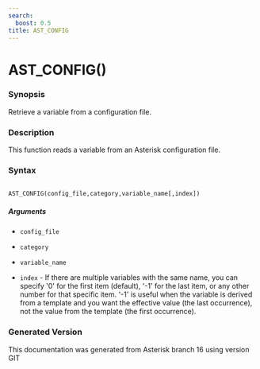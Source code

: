 ```yaml
---
search:
  boost: 0.5
title: AST_CONFIG
---
```


# AST_CONFIG()

### Synopsis

Retrieve a variable from a configuration file.

### Description

This function reads a variable from an Asterisk configuration file.<br>


### Syntax


```

AST_CONFIG(config_file,category,variable_name[,index])
```
##### Arguments


* `config_file`

* `category`

* `variable_name`

* `index` - If there are multiple variables with the same name, you can specify '0' for the first item (default), '-1' for the last item, or any other number for that specific item. '-1' is useful when the variable is derived from a template and you want the effective value (the last occurrence), not the value from the template (the first occurrence).<br>


### Generated Version

This documentation was generated from Asterisk branch 16 using version GIT 